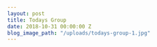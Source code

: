 ```yaml
---
layout: post
title: Todays Group
date: 2018-10-31 00:00:00 Z
blog_image_path: "/uploads/todays-group-1.jpg"
---
```


